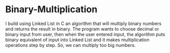 # Binary-Multiplication

I build using Linked List in C an algorithm that will multiply binary numbers and returns the result in binary. The program wants to 
choose decimal or binary input from user, then when the user entered input, the algorithm puts binary equivalent of input into Linked List 
and it makes multiplication operations step by step. So, we can multiply too big numbers.
